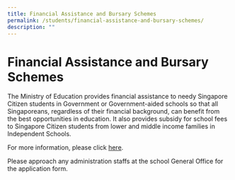 ```yaml
---
title: Financial Assistance and Bursary Schemes
permalink: /students/financial-assistance-and-bursary-schemes/
description: ""
---
```

# **Financial Assistance and Bursary Schemes**

The Ministry of Education provides financial assistance to needy Singapore Citizen students in Government or Government-aided schools so that all Singaporeans, regardless of their financial background, can benefit from the best opportunities in education. It also provides subsidy for school fees to Singapore Citizen students from lower and middle income families in Independent Schools.

For more information, please click [here](https://www.moe.gov.sg/financial-matters/financial-assistance).

Please approach any administration staffs at the school General Office for the application form.